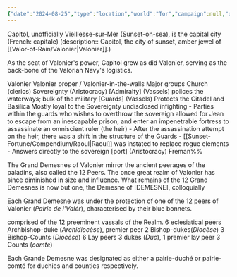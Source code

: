 ```yaml
---
{"date":"2024-08-25","type":"location","world":"Tor","campaign":null,"description":null,"icon":"FasLocationDot","tags":["sf","location"],"dg-publish":true,"permalink":"/valor-of-rain/capitol/","dgPassFrontmatter":true,"created":"2024-08-25T13:53:37.900+09:30"}
---
```


Capitol, unofficially Vieillesse-sur-Mer (Sunset-on-sea), is the capital city (French: capitale)
(description:: Capitol, the city of sunset, amber jewel of [[Valor-of-Rain/Valonier\|Valonier]].)

As the seat of Valonier's power, Capitol grew as did Valonier, serving as the back-bone of the Valorian Navy's logistics.


Valonier
Valonier proper / Valonier-in-the-walls
	Major groups
		Church (clerics) 
		Sovereignty  (Aristocracy) 
		\[Admiralty] (Vassels) 
			polices the waterways; bulk of the military
		\[Guards] (Vassels) 
			Protects the Citadel and Basilica 
			Mostly loyal to the Sovereignty
				undisclosed infighting
					- Parties within the guards who wishes to overthrow the sovereign allowed for Jean to escape from an inescapable prison, and enter an impenetrable fortress to assassinate an omniscient ruler (the heir)
					- After the assassination attempt on the heir, there was a shift in the structure of the Guards 
						- [[Sunset-Fortune/Compendium/Raoul\|Raoul]] was instated to replace rogue elements
							- Answers directly to the sovereign
		\[port] (Aristocracy) Freman%%


The Grand Demesnes of Valonier mirror the ancient peerages of the paladins, also called the 12 Peers.  The once great realm of Valonier has since diminished in size and influence.  What remains of the 12 Grand Demesnes is now but one, the Demesne of \[DEMESNE], colloquially 

Each Grand Demesne was under the protection of one of the 12 peers of Valonier (_Pairie de l'Valér_), characterised by their blue bonnets.

comprised of the 12 preeminent vassals of the Realm.
	6 eclesiatical peers
		Archbishop-duke (_Archidiocèse_), premier peer
		2 Bishop-dukes(_Diocèse_)
		3 Bishop-Counts (_Diocèse_)
	6 Lay peers
		3 dukes (_Duc_), 1 premier lay peer
		3 Counts (_comte_)

Each Grande Demesne was designated as either a pairie-duché or pairie-comté for duchies and counties respectively.